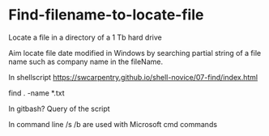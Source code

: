 # Find-filename-to-locate-file
Locate a file in a directory of a 1 Tb hard drive

 Aim locate file date modified in Windows
by searching partial string of a file name
such as company name in the fileName. 

In shellscript 
https://swcarpentry.github.io/shell-novice/07-find/index.html

find . -name *.txt

In gitbash? Query of the script

In command line /s /b are used with
Microsoft cmd commands 
